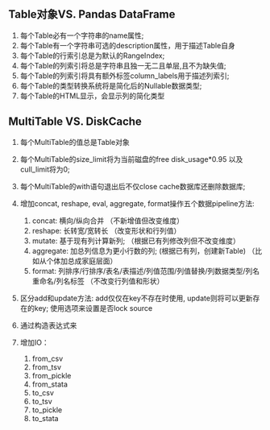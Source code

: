 

## Table对象VS. Pandas DataFrame

1. 每个Table必有一个字符串的name属性;
2. 每个Table有一个字符串可选的description属性，用于描述Table自身
3. 每个Table的行索引总是为默认的RangeIndex;
4. 每个Table的列索引将总是字符串且独一无二且单层,且不为缺失值;
5. 每个Table的列索引将具有额外标签column_labels用于描述列索引;
6. 每个Table的类型转换系统将是简化后的Nullable数据类型;
7. 每个Table的HTML显示，会显示列的简化类型

## MultiTable VS. DiskCache

1. 每个MultiTable的值总是Table对象
2. 每个MultiTable的size_limit将为当前磁盘的free disk_usage*0.95 以及cull_limit将为0;
3. 每个MultiTable的with语句退出后不仅close cache数据库还删除数据库;
4. 增加concat, reshape, eval, aggregate, format操作五个数据pipeline方法:
   1. concat: 横向/纵向合并 （不新增值但改变维度）
   2. reshape: 长转宽/宽转长 （改变形状和行列值）
   3. mutate: 基于现有列计算新列; （根据已有列修改列但不改变维度）
   4. aggregate: 加总列信息为更小行数的列; (根据已有列，创建新Table) （比如从个体加总成家庭层面）
   5. format: 列排序/行排序/表名/表描述/列值范围/列值替换/列数据类型/列名重命名/列名标签 （不改变行列值和形状）
   
5. 区分add和update方法: add仅仅在key不存在时使用, update则将可以更新存在的key; 使用选项来设置是否lock source
6. 通过构造表达式来
   
7. 增加IO：
   1. from_csv
   2. from_tsv
   3. from_pickle
   4. from_stata
   5. to_csv
   6. to_tsv
   7. to_pickle
   8. to_stata